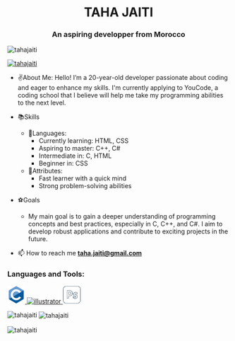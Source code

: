 <h1 align="center">TAHA JAITI</h1>
<h3 align="center">An aspiring developper from Morocco</h3>

<p align="left"> <img src="https://komarev.com/ghpvc/?username=tahajaiti&label=Profile%20views&color=fc38ff&style=plastic" alt="tahajaiti" /> </p>

<p align="left"> <a href="https://github.com/ryo-ma/github-profile-trophy"><img src="https://github-profile-trophy.vercel.app/?username=tahajaiti" alt="tahajaiti" /></a> </p>

* ✌About Me:
Hello! I’m a 20-year-old developer passionate about coding and eager to enhance my skills. I'm currently applying to YouCode, a coding school that I believe will help me take my programming abilities to the next level.

* 📚Skills
  - 📕Languages:
    + Currently learning: HTML, CSS
    + Aspiring to master: C++, C#
    + Intermediate in: C, HTML
    + Beginner in: CSS
  - 📗Attributes:
    + Fast learner with a quick mind
    + Strong problem-solving abilities
* ⚽Goals
  + My main goal is to gain a deeper understanding of programming concepts and best practices, especially in C, C++, and C#. I aim to develop robust applications and contribute to exciting projects in the future.

* 📫 How to reach me **taha.jaiti@gmail.com**

<h3 align="left">Languages and Tools:</h3>
<p align="left"> <a href="https://www.cprogramming.com/" target="_blank" rel="noreferrer"> <img src="https://raw.githubusercontent.com/devicons/devicon/master/icons/c/c-original.svg" alt="c" width="40" height="40"/> </a> <a href="https://www.adobe.com/in/products/illustrator.html" target="_blank" rel="noreferrer"> <img src="https://www.vectorlogo.zone/logos/adobe_illustrator/adobe_illustrator-icon.svg" alt="illustrator" width="40" height="40"/> </a> <a href="https://www.photoshop.com/en" target="_blank" rel="noreferrer"> <img src="https://raw.githubusercontent.com/devicons/devicon/master/icons/photoshop/photoshop-line.svg" alt="photoshop" width="40" height="40"/> </a> </p>

<p><img align="left" src="https://github-readme-stats.vercel.app/api/top-langs?username=tahajaiti&show_icons=true&theme=synthwave&title_color=d400ff&text_color=ffffff&locale=en&layout=compact" alt="tahajaiti" /></p>

<p>&nbsp;<img align="center" src="https://github-readme-stats.vercel.app/api?username=tahajaiti&show_icons=true&theme=synthwave&title_color=a90bfe&text_color=ffffff&locale=en" alt="tahajaiti" /></p>

<p><img align="center" src="https://github-readme-streak-stats.herokuapp.com/?user=tahajaiti&theme=dark" alt="tahajaiti" /></p>

